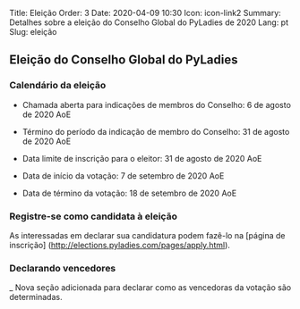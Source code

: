 Title: Eleição
Order: 3
Date: 2020-04-09 10:30
Icon: icon-link2
Summary: Detalhes sobre a eleição do Conselho Global do PyLadies de 2020
Lang: pt
Slug: eleição

## Eleição do Conselho Global do PyLadies

### Calendário da eleição

- Chamada aberta para indicações de membros do Conselho: 6 de agosto de 2020 AoE
- Término do período da indicação de membro do Conselho: 31 de agosto de 2020 AoE

- Data limite de inscrição para o eleitor: 31 de agosto de 2020 AoE
- Data de início da votação: 7 de setembro de 2020 AoE
- Data de término da votação: 18 de setembro de 2020 AoE

### Registre-se como candidata à eleição
As interessadas em declarar sua candidatura podem fazê-lo na [página de inscrição] (http://elections.pyladies.com/pages/apply.html).


### Declarando vencedores
_ Nova seção adicionada para declarar como as vencedoras da votação são determinadas.
